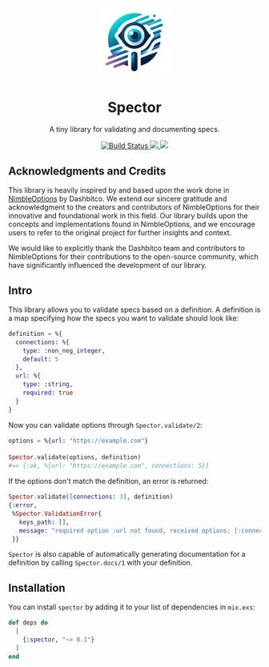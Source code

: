 <p align="center">
  <img width="140px" src="assets/logo-small.png">
  
  <h1 align="center">Spector</h1>
  
  <p align="center">
    A tiny library for validating and documenting specs.
  </p>
</p>


<p align="center">
  <a href="#">
    <img alt="Build Status" src="https://github.com/flowy-framework/spector/actions/workflows/main.yml/badge.svg">
  </a>
  <a href="https://codecov.io/gh/flowy-framework/spector">
    <img src="https://codecov.io/gh/flowy-framework/spector/graph/badge.svg?token=UMpPVA0S3j"/>
  </a>
  <a href="https://github.com/flowy-framework/spector">
    <img src="https://img.shields.io/github/last-commit/flowy-framework/spector.svg"/>
  </a>
</p>


## Acknowledgments and Credits
This library is heavily inspired by and based upon the work done in [NimbleOptions](https://github.com/dashbitco/nimble_options) by Dashbitco. We extend our sincere gratitude and acknowledgment to the creators and contributors of NimbleOptions for their innovative and foundational work in this field. Our library builds upon the concepts and implementations found in NimbleOptions, and we encourage users to refer to the original project for further insights and context.

We would like to explicitly thank the Dashbitco team and contributors to NimbleOptions for their contributions to the open-source community, which have significantly influenced the development of our library.

## Intro 

This library allows you to validate specs based on a definition.
A definition is a map specifying how the specs you want
to validate should look like:

```elixir
definition = %{
  connections: %{
    type: :non_neg_integer,
    default: 5
  },
  url: %{
    type: :string,
    required: true
  }
}
```

Now you can validate options through `Spector.validate/2`:

```elixir
options = %{url: "https://example.com"}

Spector.validate(options, definition)
#=> {:ok, %{url: "https://example.com", connections: 5}}
```

If the options don't match the definition, an error is returned:

```elixir
Spector.validate([connections: 3], definition)
{:error,
 %Spector.ValidationError{
   keys_path: [],
   message: "required option :url not found, received options: [:connections]"
 }}
```

`Spector` is also capable of automatically generating
documentation for a definition by calling `Spector.docs/1`
with your definition.

## Installation

You can install `spector` by adding it to your list of
dependencies in `mix.exs`:

```elixir
def deps do
  [
    {:spector, "~> 0.1"}
  ]
end
```

[docs]: https://hexdocs.pm/spector
